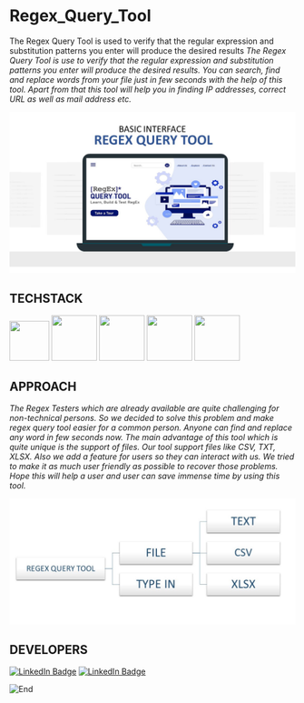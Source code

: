 # Regex_Query_Tool
The Regex Query Tool is used to verify that the regular expression and substitution patterns you enter will produce the desired results
*The Regex Query Tool is use to verify that the regular expression and substitution patterns you 
enter will produce the desired results. You can search, find and replace words from your file just 
in few seconds with the help of this tool. Apart from that this tool will help you in finding 
IP addresses, correct URL as well as mail address etc.*

![UI](regex.jpg)

TECHSTACK
------
<p align="left">
    <img src="https://hackaday.com/wp-content/uploads/2019/09/python-logo.png" width="70" height="70">
    <img src="https://s.clipartkey.com/mpngs/s/145-1450071_flask-python-logo-transparent.png" width="80" height="80">
    <img src="https://cdn.pixabay.com/photo/2017/08/05/11/16/logo-2582748_640.png" width="80" height="80">
    <img src="https://cdn.pixabay.com/photo/2017/08/05/11/16/logo-2582747_1280.png" width="80" height="80">
    <img src="https://upload.wikimedia.org/wikipedia/commons/6/6a/JavaScript-logo.png" width="80" height="80">
    
</p>

APPROACH
------
*The Regex Testers which are already available are quite challenging for non-technical persons. So we decided 
to solve this problem and make regex query tool easier for a common person. Anyone can find and replace any 
word in few seconds now. The main advantage of this tool which is quite unique is the support of files. Our 
tool support files like CSV, TXT, XLSX. Also we add a feature for users so they can interact with us. We tried to 
make it as much user friendly as possible to recover those problems. Hope this will help a user and user can 
save immense time by using this tool.*

![UI](approach1.jpg)

DEVELOPERS
------
<!--
<p align="left">
    <a href="https://www.linkedin.com/in/randrita-sarkar-8690591a1/" target="_blank"><u>Randrita Sarkar</u></a> <br>
    <a href="https://www.linkedin.com/in/soham-nandi-b39288215/" target="_blank"><u>Soham Nandi</u></a>
</p>
-->

[![LinkedIn Badge](https://img.shields.io/badge/LinkedIn-Randrita-informational?style=flat&logo=linkedin&logoColor=white&color=0D76A8)](https://www.linkedin.com/in/randrita-sarkar-8690591a1/) 
[![LinkedIn Badge](https://img.shields.io/badge/LinkedIn-Soham-informational?style=flat&logo=linkedin&logoColor=white&color=0D76A8)](https://www.linkedin.com/in/soham-nandi-b39288215/) 

![End](https://camo.githubusercontent.com/6e2c2f5190c42e4ff6bbd45acf48536ef9bf9e95ad599c59473cf1c701236984/68747470733a2f2f737465656d6974696d616765732e636f6d2f3078302f68747470733a2f2f63646e2e6c6966656861636b65722e72752f77702d636f6e74656e742f75706c6f6164732f323031372f30312f657a6769662e636f6d2d63726f705f313438343536333835392e676966) 

